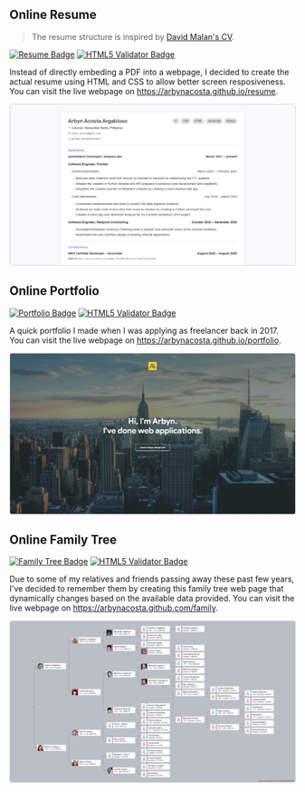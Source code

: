 ## Online Resume
> The resume structure is inspired by [David Malan's CV](https://cs.harvard.edu/malan/cv/).

[![Resume Badge](https://img.shields.io/badge/Resume-Online-brightgreen)](http://arbynacosta.github.com/resume) [![HTML5 Validator Badge](https://img.shields.io/badge/HTML5%20Validator-Passed-brightgreen)](#)

Instead of directly embeding a PDF into a webpage, I decided to create the actual resume using HTML and CSS to allow better screen resposiveness. You can visit the live webpage on <a href="https://arbynacosta.github.io/resume" target="_blank">https://arbynacosta.github.io/resume</a>.

<img src="assets/images/readme/resume-screenshot.png" style="border: 1px solid rgba(0, 0, 0, 0.15); border-radius: 4px;" />

## Online Portfolio

[![Portfolio Badge](https://img.shields.io/badge/Portfolio-Online-brightgreen)](http://arbynacosta.github.com/portfolio) [![HTML5 Validator Badge](https://img.shields.io/badge/HTML5%20Validator-Passed-brightgreen)](#)

A quick portfolio I made when I was applying as freelancer back in 2017. You can visit the live webpage on <a href="https://arbynacosta.github.io/portfolio" target="_blank">https://arbynacosta.github.io/portfolio</a>.

<img src="assets/images/readme/portfolio-screenshot.png" style="border: 1px solid rgba(0, 0, 0, 0.15); border-radius: 4px;" />

## Online Family Tree

[![Family Tree Badge](https://img.shields.io/badge/Family%20Tree-Online-brightgreen)](http://arbynacosta.github.com/family) [![HTML5 Validator Badge](https://img.shields.io/badge/HTML5%20Validator-Passed-brightgreen)](#)

Due to some of my relatives and friends passing away these past few years, I've decided to remember them by creating this family tree web page that dynamically changes based on the available data provided. You can visit the live webpage on <a href="https://arbynacosta.github.com/family?q=arbyn" target="_blank">https://arbynacosta.github.com/family</a>.

<img src="assets/images/readme/family-screenshot.png" style="border: 1px solid rgba(0, 0, 0, 0.15); border-radius: 4px;" />
